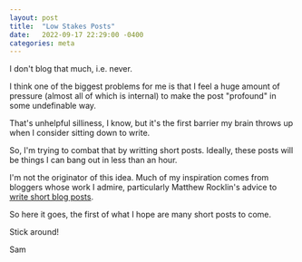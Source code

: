 ```yaml
---
layout: post
title:  "Low Stakes Posts"
date:   2022-09-17 22:29:00 -0400
categories: meta 
---
```

I don't blog that much, i.e. never.

I think one of the biggest problems for me is that I feel a huge amount of pressure (almost all of which is internal) to make the post "profound" in some undefinable way.

That's unhelpful silliness, I know, but it's the first barrier my brain throws up when I consider sitting down to write.

So, I'm trying to combat that by writting short posts. Ideally, these posts will be things I can bang out in less than an hour.

I'm not the originator of this idea. Much of my inspiration comes from bloggers whose work I admire, particularly Matthew Rocklin's advice to [write short blog posts](https://matthewrocklin.com/blog/work/2019/06/25/write-short-blogposts).

So here it goes, the first of what I hope are many short posts to come.

Stick around!

Sam
